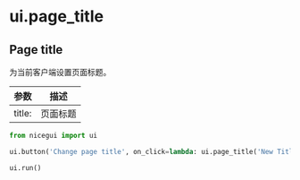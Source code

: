 # ui.page_title

## Page title

为当前客户端设置页面标题。

|  参数 | 描述 |
| --- | --- |
| title: | 页面标题 |

```python
from nicegui import ui

ui.button('Change page title', on_click=lambda: ui.page_title('New Title'))

ui.run()
```

